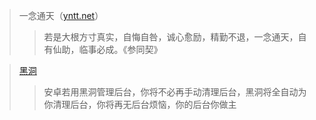 >一念通天（[yntt.net](https://yntt.net)）
>>若是大根方寸真实，自悔自咎，诚心愈励，精勤不退，一念通天，自有仙助，临事必成。《参同契》

>[黑洞](https://yinian.org.cn)
>>安卓若用黑洞管理后台，你将不必再手动清理后台，黑洞将全自动为你清理后台，你将再无后台烦恼，你的后台你做主
